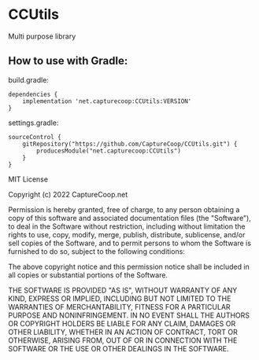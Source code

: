 # CCUtils
Multi purpose library

## How to use with Gradle:

build.gradle:
```
dependencies {
    implementation 'net.capturecoop:CCUtils:VERSION'
}
```
settings.gradle:
```
sourceControl {
    gitRepository("https://github.com/CaptureCoop/CCUtils.git") {
        producesModule("net.capturecoop:CCUtils")
    }
}
```


MIT License

Copyright (c) 2022 CaptureCoop.net

Permission is hereby granted, free of charge, to any person obtaining a copy
of this software and associated documentation files (the "Software"), to deal
in the Software without restriction, including without limitation the rights
to use, copy, modify, merge, publish, distribute, sublicense, and/or sell
copies of the Software, and to permit persons to whom the Software is
furnished to do so, subject to the following conditions:

The above copyright notice and this permission notice shall be included in all
copies or substantial portions of the Software.

THE SOFTWARE IS PROVIDED "AS IS", WITHOUT WARRANTY OF ANY KIND, EXPRESS OR
IMPLIED, INCLUDING BUT NOT LIMITED TO THE WARRANTIES OF MERCHANTABILITY,
FITNESS FOR A PARTICULAR PURPOSE AND NONINFRINGEMENT. IN NO EVENT SHALL THE
AUTHORS OR COPYRIGHT HOLDERS BE LIABLE FOR ANY CLAIM, DAMAGES OR OTHER
LIABILITY, WHETHER IN AN ACTION OF CONTRACT, TORT OR OTHERWISE, ARISING FROM,
OUT OF OR IN CONNECTION WITH THE SOFTWARE OR THE USE OR OTHER DEALINGS IN THE
SOFTWARE.
